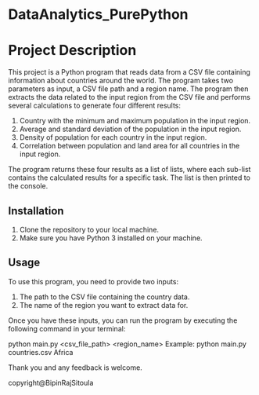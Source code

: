 # DataAnalytics_PurePython
# Project Description

This project is a Python program that reads data from a CSV file containing information about countries around the world. The program takes two parameters as input, a CSV file path and a region name. The program then extracts the data related to the input region from the CSV file and performs several calculations to generate four different results:

1. Country with the minimum and maximum population in the input region.
2. Average and standard deviation of the population in the input region.
3. Density of population for each country in the input region.
4. Correlation between population and land area for all countries in the input region.

The program returns these four results as a list of lists, where each sub-list contains the calculated results for a specific task. The list is then printed to the console.

## Installation

1. Clone the repository to your local machine.
2. Make sure you have Python 3 installed on your machine.

## Usage

To use this program, you need to provide two inputs:

1. The path to the CSV file containing the country data.
2. The name of the region you want to extract data for.

Once you have these inputs, you can run the program by executing the following command in your terminal:

python main.py <csv_file_path> <region_name>
Example: python main.py countries.csv Africa

Thank you and any feedback is welcome. 

copyright@BipinRajSitoula
